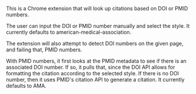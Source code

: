 This is a Chrome extension that will look up citations based on DOI or PMID numbers.

The user can input the DOI or PMID number manually and select the style. It currently defaults to american-medical-association.

The extension will also attempt to detect DOI numbers on the given page, and failing that, PMID numbers.

With PMID numbers, it first looks at the PMID metadata to see if there is an associated DOI number. If so, it pulls that, since the DOI API allows 
for formatting the citation according to the selected style. If there is no DOI number, then it uses PMID's citation API to generate a citation. 
It currently defaults to AMA.
